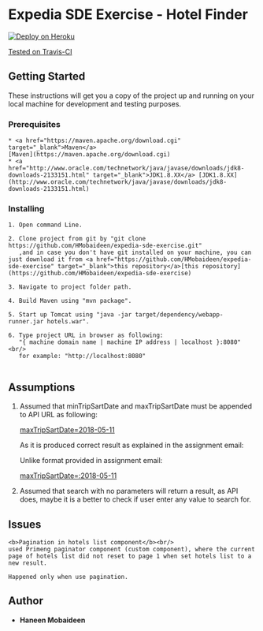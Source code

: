 # Expedia SDE Exercise - Hotel Finder
 
[![Deploy on Heroku](https://www.herokucdn.com/deploy/button.png)](https://hmobaideen92.herokuapp.com)

[Tested on Travis-CI](https://travis-ci.org/HMobaideen/expedia-sde-exercise/branches)

## Getting Started

These instructions will get you a copy of the project up and running on your local machine for development and testing purposes.

### Prerequisites

```
* <a href="https://maven.apache.org/download.cgi" target="_blank">Maven</a>
[Maven](https://maven.apache.org/download.cgi)
* <a href="http://www.oracle.com/technetwork/java/javase/downloads/jdk8-downloads-2133151.html" target="_blank">JDK1.8.XX</a> [JDK1.8.XX](http://www.oracle.com/technetwork/java/javase/downloads/jdk8-downloads-2133151.html)
```



### Installing

```
1. Open command Line.

2. Clone project from git by "git clone  https://github.com/HMobaideen/expedia-sde-exercise.git" 
   ,and in case you don't have git installed on your machine, you can just download it from <a href="https://github.com/HMobaideen/expedia-sde-exercise" target="_blank">this repository</a>[this repository](https://github.com/HMobaideen/expedia-sde-exercise)

3. Navigate to project folder path.

4. Build Maven using "mvn package". 

5. Start up Tomcat using "java -jar target/dependency/webapp-runner.jar hotels.war".

6. Type project URL in browser as following: 
   "{ machine domain name | machine IP address | localhost }:8080"<br/>
   for example: "http://localhost:8080" 
   
```



## Assumptions


1. Assumed that minTripSartDate and maxTripSartDate must be appended to API URL as following:

   [maxTripSartDate=2018-05-11](https://offersvc.expedia.com/offers/v2/getOffers?scenario=deal-finder&page=foo&uid=foo&productType=Hotel&destinationCity=New%20Orleans&minTripStartDate=2018-05-11)

   As it is produced correct result as explained in the assignment email:

   Unlike format provided in assignment email:
   
   [maxTripSartDate=:2018-05-11](https://offersvc.expedia.com/offers/v2/getOffers?scenario=deal-finder&page=foo&uid=foo&productType=Hotel&destinationCity=New%20Orleans&minTripStartDate=:2018-05-11)

2. Assumed that search with no parameters will return a result, as API does, maybe it is a better to check if user enter any value to search for.
   


## Issues

```
<b>Pagination in hotels list component</b><br/>
used Primeng paginator component (custom component), where the current page of hotels list did not reset to page 1 when set hotels list to a new result.

Happened only when use pagination.

``` 

## Author

* **Haneen Mobaideen** 





